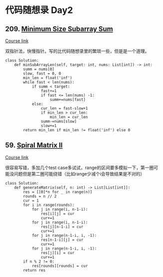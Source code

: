# 代码随想录 Day2

## 209. [Minimum Size Subarray Sum](https://leetcode.com/problems/minimum-size-subarray-sum/)

[Course link](https://programmercarl.com/0209.%E9%95%BF%E5%BA%A6%E6%9C%80%E5%B0%8F%E7%9A%84%E5%AD%90%E6%95%B0%E7%BB%84.html#%E7%AE%97%E6%B3%95%E5%85%AC%E5%BC%80%E8%AF%BE)

双指针法，快慢指针。写的比代码随想录里的繁琐一些，但是是一个道理。

```
class Solution:
    def minSubArrayLen(self, target: int, nums: List[int]) -> int:
        summ = nums[0]
        slow, fast = 0, 0
        min_len = float('inf')
        while fast < len(nums):
            if summ < target:
                fast+=1
                if fast <= len(nums) -1:
                    summ+=nums[fast]
            else:
                cur_len = fast-slow+1
                if min_len > cur_len:
                    min_len = cur_len
                summ-=nums[slow]
                slow+=1
        return min_len if min_len != float('inf') else 0
```

## 59. [Spiral Matrix II](https://leetcode.com/problems/spiral-matrix-ii/)

[Course link](https://programmercarl.com/0059.%E8%9E%BA%E6%97%8B%E7%9F%A9%E9%98%B5II.htm)

很容易写错，多加几个test case多试试，range的区间要多模拟一下，第一圈可能没问题但是第二圈可能绕错（比如range少减个i会导致结果是不对的）

```
class Solution:
    def generateMatrix(self, n: int) -> List[List[int]]:
        res = [[0]*n for _ in range(n)]
        rounds = n // 2
        cur = 1
        for i in range(rounds):
            for j in range(i, n-1-i):
                res[i][j] = cur
                cur+=1
            for j in range(i, n-1-i):
                res[j][n-1-i] = cur
                cur+=1
            for j in range(n-1-i, i, -1):
                res[n-1-i][j] = cur
                cur+=1
            for j in range(n-1-i, i, -1):
                res[j][i] = cur
                cur+=1
        if n % 2 != 0:
            res[rounds][rounds] = cur 
        return res
```
